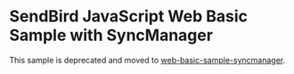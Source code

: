 # SendBird JavaScript Web Basic Sample with SyncManager

This sample is deprecated and moved to [web-basic-sample-syncmanager](https://github.com/smilefam/SendBird-JavaScript/tree/master/web-basic-sample-syncmanager).